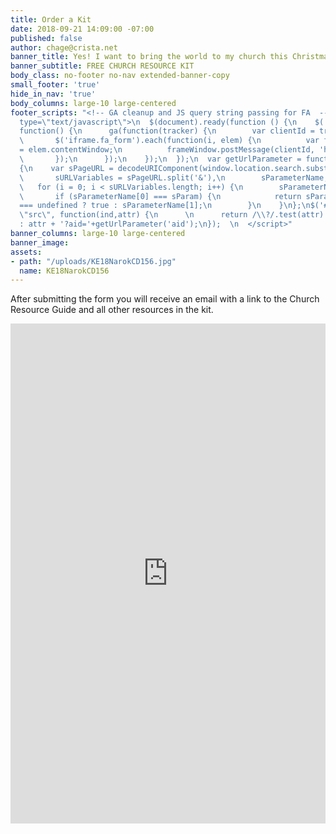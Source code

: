 ```yaml
---
title: Order a Kit
date: 2018-09-21 14:09:00 -07:00
published: false
author: chage@crista.net
banner_title: Yes! I want to bring the world to my church this Christmas!
banner_subtitle: FREE CHURCH RESOURCE KIT
body_class: no-footer no-nav extended-banner-copy
small_footer: 'true'
hide_in_nav: 'true'
body_columns: large-10 large-centered
footer_scripts: "<!-- GA cleanup and JS query string passing for FA  -->\n<script
  type=\"text/javascript\">\n  $(document).ready(function () {\n    $('iframe.fa_form').on('load',
  function() {\n      ga(function(tracker) {\n        var clientId = tracker.get('clientId');\n
  \       $('iframe.fa_form').each(function(i, elem) {\n          var frameWindow
  = elem.contentWindow;\n          frameWindow.postMessage(clientId, 'https://give.crista.org');\n
  \       });\n      });\n    });\n  });\n  var getUrlParameter = function getUrlParameter(sParam)
  {\n    var sPageURL = decodeURIComponent(window.location.search.substring(1)),\n
  \       sURLVariables = sPageURL.split('&'),\n        sParameterName,\n        i;\n\n
  \   for (i = 0; i < sURLVariables.length; i++) {\n        sParameterName = sURLVariables[i].split('=');\n\n
  \       if (sParameterName[0] === sParam) {\n            return sParameterName[1]
  === undefined ? true : sParameterName[1];\n        }\n    }\n};\n$('#donate').attr(
  \"src\", function(ind,attr) {\n      \n      return /\\?/.test(attr) ? attr + '&aid='+getUrlParameter('aid')
  : attr + '?aid='+getUrlParameter('aid');\n});  \n  </script>"
banner_columns: large-10 large-centered
banner_image: 
assets:
- path: "/uploads/KE18NarokCD156.jpg"
  name: KE18NarokCD156
---
```


After submitting the form you will receive an email with a link to the Church Resource Guide and all other resources in the kit.

<iframe class="fa_form" id="donate" src="https://give.crista.org/117" height="800" width="100%" frameborder="0" style="display: block; overflow-y: hidden;" scrolling="no"></iframe>
<script src="//give.crista.org/js/iframe_resize_helper.js"></script>
